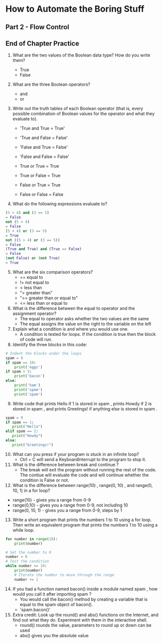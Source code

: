 # How to Automate the Boring Stuff
## Part 2 - Flow Control

## End of Chapter Practice

1. What are the two values of the Boolean data type? How do you
write them?
   - True
   - False
2. What are the three Boolean operators?
   - and
   - or
3. Write out the truth tables of each Boolean operator (that is, every
possible combination of Boolean values for the operator and what
they evaluate to).
 
   - 'True and True = True'
   - 'True and False = False'
   - 'False and True = False'
   - 'False and False = False'
   
   - True or True = True
   - True or False = True
   - False or True = True
   - False or False = False

4. What do the following expressions evaluate to?
```python
(5 > 4) and (3 == 5) 
= False
not (5 > 4) 
= False
(5 > 4) or (3 == 5) 
= True
not ((5 > 4) or (3 == 5)) 
= False
(True and True) and (True == False) 
= False
(not False) or (not True) 
= True
```
5. What are the six comparison operators?
   - == equal to
   - != not equal to
   - < less than
   - "> greater than"
   - ">= greater than or equal to"
   - <= less than or equal to
6. What is the difference between the equal to operator and the assignment operator?
   - The equal to operator asks whether the two values are the same
   - The equal assigns the value on the right to the variable on the left
7. Explain what a condition is and where you would use one.
   - A condition is tested for loops. If the condition is true then the block of code will run.
8. Identify the three blocks in this code:
```python
# Indent the blocks under the loops
spam = 0
if spam == 10:
    print('eggs')
if spam > 5:
    print('bacon')
else:
    print('ham')
    print('spam')
    print('spam')
```

9. Write code that prints Hello if 1 is stored in spam , prints Howdy if 2 is
stored in spam , and prints Greetings! if anything else is stored in spam .
```python
spam = 0
if spam == 1:
   print("Hello")
elif spam == 2:
   print("Howdy")
else:
   print("Greetings!")
```
10. What can you press if your program is stuck in an infinite loop?
    - Ctrl + C will send a KeyboardInterrupt to the program to stop it.
11. What is the difference between break and continue ?
    - The break will exit the program without running the rest of the code. The contiue will evaluate the code and will continue whether the condition is False or not.
12. What is the difference between range(10) , range(0, 10) , and range(0, 10, 1) in a for loop?
- range(10) - gives you a range from 0-9
- range(0,10) - gives you a range from 0-9, not including 10
- range(0, 10, 1) - gives you a range from 0-9, steps by 1

13. Write a short program that prints the numbers 1 to 10 using a for loop. Then write an equivalent program that prints the numbers 1 to 10 using
a while loop.
    
```python
for number in range(10):
    print(number)

# Set the number to 0
number = 0
# Test the condition
while number <= 10:
    print(number)
    # Iterate the number to move through the range
    number += 1
```
14. If you had a function named bacon() inside a module named spam , how
would you call it after importing spam ?
    - You would call the bacon() method by creating a variable that is equal to the spam object of bacon().
    - 'spam.bacon()'
15. Extra credit: Look up the round() and abs() functions on the Internet,
and find out what they do. Experiment with them in the interactive shell.
    - round() rounds the value, parameters to round up or down can be used
    - abs() gives you the absolute value